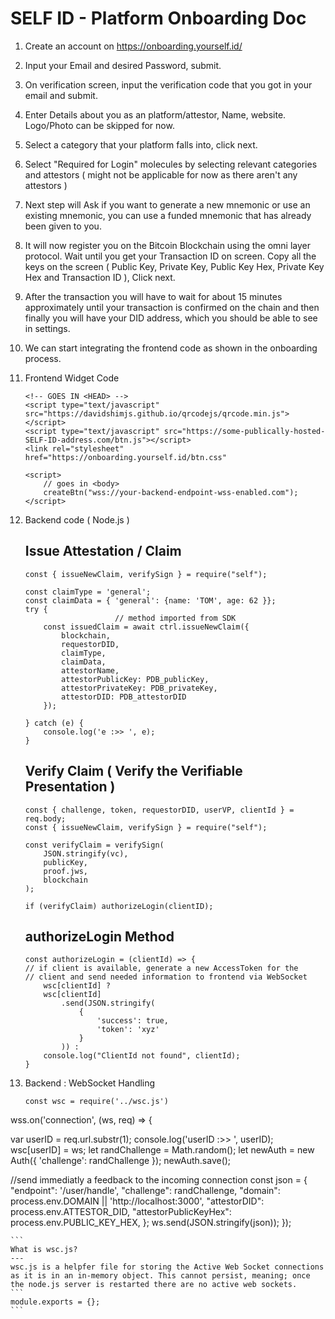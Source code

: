 
SELF ID - Platform Onboarding Doc
===

1. Create an account on https://onboarding.yourself.id/
2. Input your Email and desired Password, submit.
3. On verification screen, input the verification code that you got in your email and submit.
4. Enter Details about you as an platform/attestor, Name, website. Logo/Photo can be skipped for now. 
5. Select a category that your platform falls into, click next.
6. Select "Required for Login" molecules by selecting relevant categories and attestors ( might not be applicable for now as there aren't any attestors )
7. Next step will Ask if you want to generate a new mnemonic or use an existing mnemonic, you can use a funded mnemonic that has already been given to you.
8. It will now register you on the Bitcoin Blockchain using the omni layer protocol. Wait until you get your Transaction ID on screen. Copy all the keys on the screen ( Public Key, Private Key, Public Key Hex, Private Key Hex and Transaction ID ), Click next.
9. After the transaction you will have to wait for about 15 minutes approximately until your transaction is confirmed on the chain and then finally you will have your DID address, which you should be able to see in settings.
10. We can start integrating the frontend code as shown in the onboarding process.
11. Frontend Widget Code 
    ```
    <!-- GOES IN <HEAD> -->
    <script type="text/javascript" src="https://davidshimjs.github.io/qrcodejs/qrcode.min.js"></script>
    <script type="text/javascript" src="https://some-publically-hosted-SELF-ID-address.com/btn.js"></script>
    <link rel="stylesheet" href="https://onboarding.yourself.id/btn.css"
    ```
    ```
    <script>
        // goes in <body>
        createBtn("wss://your-backend-endpoint-wss-enabled.com");
    </script>
    ```
11. Backend code  ( Node.js )
    
    Issue Attestation / Claim
    ---
    ```
    const { issueNewClaim, verifySign } = require("self");

    const claimType = 'general';
    const claimData = { 'general': {name: 'TOM', age: 62 }};
    try {
                        // method imported from SDK
        const issuedClaim = await ctrl.issueNewClaim({
            blockchain,
            requestorDID,
            claimType,
            claimData,
            attestorName,
            attestorPublicKey: PDB_publicKey,
            attestorPrivateKey: PDB_privateKey,
            attestorDID: PDB_attestorDID
        });
  
    } catch (e) {
        console.log('e :>> ', e);
    }
    ```
    Verify Claim ( Verify the Verifiable Presentation )
    ---
    ```
    const { challenge, token, requestorDID, userVP, clientId } = req.body;
    const { issueNewClaim, verifySign } = require("self");

    const verifyClaim = verifySign(
        JSON.stringify(vc),
        publicKey,
        proof.jws,
        blockchain
    );

    if (verifyClaim) authorizeLogin(clientID);
    ```
    authorizeLogin Method
    --
    ```
    const authorizeLogin = (clientId) => {
    // if client is available, generate a new AccessToken for the
    // client and send needed information to frontend via WebSocket
        wsc[clientId] ?
        wsc[clientId]
            .send(JSON.stringify(
                { 
                    'success': true, 
                    'token': 'xyz' 
                }
            )) :
        console.log("ClientId not found", clientId);
    }

    ```

13. Backend : WebSocket Handling 
    ```
    const wsc = require('../wsc.js')
wss.on('connection', (ws, req) => {

  var userID = req.url.substr(1);
  console.log('userID :>> ', userID);
  wsc[userID] = ws;
  let randChallenge = Math.random();
  let newAuth = new Auth({ 'challenge': randChallenge });
  newAuth.save();
  
  //send immediatly a feedback to the incoming connection
  const json = { 
    "endpoint": '/user/handle',
    "challenge": randChallenge,
    "domain": process.env.DOMAIN || 'http://localhost:3000',
    "attestorDID": process.env.ATTESTOR_DID,
    "attestorPublicKeyHex": process.env.PUBLIC_KEY_HEX,
  };
  ws.send(JSON.stringify(json));
});

    ```
    What is wsc.js?
    ---
    wsc.js is a helpfer file for storing the Active Web Socket connections as it is in an in-memory object. This cannot persist, meaning; once the node.js server is restarted there are no active web sockets.
    ```
    module.exports = {};
    ```
